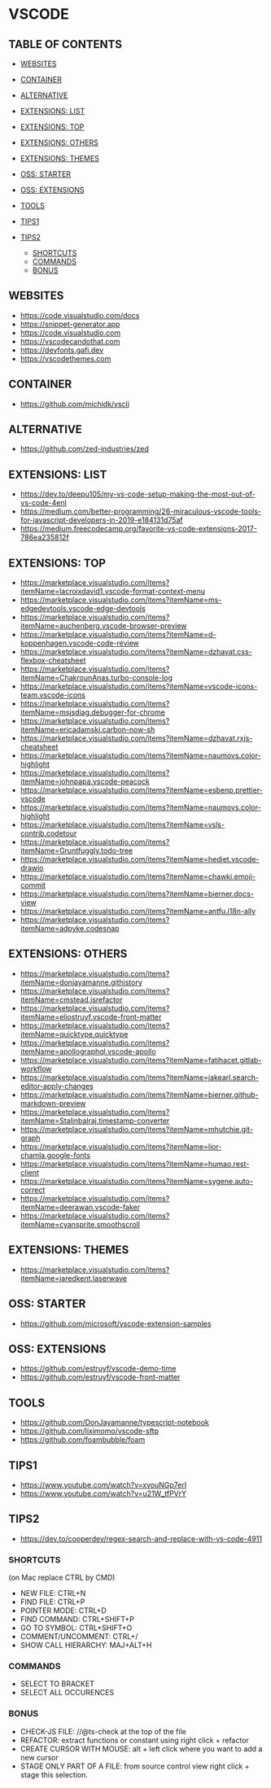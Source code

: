 # VSCODE

## TABLE OF CONTENTS

-   [WEBSITES](#websites)

-   [CONTAINER](#container)

-   [ALTERNATIVE](#alternative)

-   [EXTENSIONS: LIST](#extensions-list)

-   [EXTENSIONS: TOP](#extensions-top)

-   [EXTENSIONS: OTHERS](#extensions-others)

-   [EXTENSIONS: THEMES](#extensions-themes)

-   [OSS: STARTER](#oss-starter)

-   [OSS: EXTENSIONS](#oss-extensions)

-   [TOOLS](#tools)

-   [TIPS1](#tips1)

-   [TIPS2](#tips2)

    -   [SHORTCUTS](#shortcuts)
    -   [COMMANDS](#commands)
    -   [BONUS](#bonus)

## WEBSITES

-   <https://code.visualstudio.com/docs>
-   <https://snippet-generator.app>
-   <https://code.visualstudio.com>
-   <https://vscodecandothat.com>
-   <https://devfonts.gafi.dev>
-   <https://vscodethemes.com>

## CONTAINER

-   <https://github.com/michidk/vscli>

## ALTERNATIVE

-   <https://github.com/zed-industries/zed>

## EXTENSIONS: LIST

-   <https://dev.to/deepu105/my-vs-code-setup-making-the-most-out-of-vs-code-4enl>
-   <https://medium.com/better-programming/26-miraculous-vscode-tools-for-javascript-developers-in-2019-e184131d75af>
-   <https://medium.freecodecamp.org/favorite-vs-code-extensions-2017-786ea235812f>

## EXTENSIONS: TOP

-   <https://marketplace.visualstudio.com/items?itemName=lacroixdavid1.vscode-format-context-menu>
-   <https://marketplace.visualstudio.com/items?itemName=ms-edgedevtools.vscode-edge-devtools>
-   <https://marketplace.visualstudio.com/items?itemName=auchenberg.vscode-browser-preview>
-   <https://marketplace.visualstudio.com/items?itemName=d-koppenhagen.vscode-code-review>
-   <https://marketplace.visualstudio.com/items?itemName=dzhavat.css-flexbox-cheatsheet>
-   <https://marketplace.visualstudio.com/items?itemName=ChakrounAnas.turbo-console-log>
-   <https://marketplace.visualstudio.com/items?itemName=vscode-icons-team.vscode-icons>
-   <https://marketplace.visualstudio.com/items?itemName=msjsdiag.debugger-for-chrome>
-   <https://marketplace.visualstudio.com/items?itemName=ericadamski.carbon-now-sh>
-   <https://marketplace.visualstudio.com/items?itemName=dzhavat.rxjs-cheatsheet>
-   <https://marketplace.visualstudio.com/items?itemName=naumovs.color-highlight>
-   <https://marketplace.visualstudio.com/items?itemName=johnpapa.vscode-peacock>
-   <https://marketplace.visualstudio.com/items?itemName=esbenp.prettier-vscode>
-   <https://marketplace.visualstudio.com/items?itemName=naumovs.color-highlight>
-   <https://marketplace.visualstudio.com/items?itemName=vsls-contrib.codetour>
-   <https://marketplace.visualstudio.com/items?itemName=Gruntfuggly.todo-tree>
-   <https://marketplace.visualstudio.com/items?itemName=hediet.vscode-drawio>
-   <https://marketplace.visualstudio.com/items?itemName=chawki.emoji-commit>
-   <https://marketplace.visualstudio.com/items?itemName=bierner.docs-view>
-   <https://marketplace.visualstudio.com/items?itemName=antfu.i18n-ally>
-   <https://marketplace.visualstudio.com/items?itemName=adpyke.codesnap>

## EXTENSIONS: OTHERS

-   <https://marketplace.visualstudio.com/items?itemName=donjayamanne.githistory>
-   <https://marketplace.visualstudio.com/items?itemName=cmstead.jsrefactor>
-   <https://marketplace.visualstudio.com/items?itemName=eliostruyf.vscode-front-matter>
-   <https://marketplace.visualstudio.com/items?itemName=quicktype.quicktype>
-   <https://marketplace.visualstudio.com/items?itemName=apollographql.vscode-apollo>
-   <https://marketplace.visualstudio.com/items?itemName=fatihacet.gitlab-workflow>
-   <https://marketplace.visualstudio.com/items?itemName=jakearl.search-editor-apply-changes>
-   <https://marketplace.visualstudio.com/items?itemName=bierner.github-markdown-preview>
-   <https://marketplace.visualstudio.com/items?itemName=Stalinbalraj.timestamp-converter>
-   <https://marketplace.visualstudio.com/items?itemName=mhutchie.git-graph>
-   <https://marketplace.visualstudio.com/items?itemName=lior-chamla.google-fonts>
-   <https://marketplace.visualstudio.com/items?itemName=humao.rest-client>
-   <https://marketplace.visualstudio.com/items?itemName=sygene.auto-correct>
-   <https://marketplace.visualstudio.com/items?itemName=deerawan.vscode-faker>
-   <https://marketplace.visualstudio.com/items?itemName=cyansprite.smoothscroll>

## EXTENSIONS: THEMES

-   <https://marketplace.visualstudio.com/items?itemName=jaredkent.laserwave>

## OSS: STARTER

-   <https://github.com/microsoft/vscode-extension-samples>

## OSS: EXTENSIONS

-   <https://github.com/estruyf/vscode-demo-time>
-   <https://github.com/estruyf/vscode-front-matter>

## TOOLS

-   <https://github.com/DonJayamanne/typescript-notebook>
-   <https://github.com/liximomo/vscode-sftp>
-   <https://github.com/foambubble/foam>

## TIPS1

-   <https://www.youtube.com/watch?v=xvouNGp7erI>
-   <https://www.youtube.com/watch?v=u21W_tfPVrY>

## TIPS2

-   <https://dev.to/cooperdev/regex-search-and-replace-with-vs-code-4911>

### SHORTCUTS

(on Mac replace CTRL by CMD)

-   NEW FILE: CTRL+N
-   FIND FILE: CTRL+P
-   POINTER MODE: CTRL+D
-   FIND COMMAND: CTRL+SHIFT+P
-   GO TO SYMBOL: CTRL+SHIFT+O
-   COMMENT/UNCOMMENT: CTRL+/
-   SHOW CALL HIERARCHY: MAJ+ALT+H

### COMMANDS

-   SELECT TO BRACKET
-   SELECT ALL OCCURENCES

### BONUS

-   CHECK-JS FILE: //@ts-check at the top of the file
-   REFACTOR: extract functions or constant using right click + refactor
-   CREATE CURSOR WITH MOUSE: alt + left click where you want to add a new cursor
-   STAGE ONLY PART OF A FILE: from source control view right click + stage this selection.
